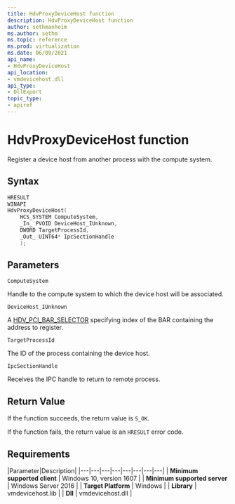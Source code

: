 ```yaml
---
title: HdvProxyDeviceHost function
description: HdvProxyDeviceHost function
author: sethmanheim
ms.author: sethm
ms.topic: reference
ms.prod: virtualization
ms.date: 06/09/2021
api_name:
- HdvProxyDeviceHost
api_location:
- vmdevicehost.dll
api_type:
- DllExport
topic_type: 
- apiref
---
```


# HdvProxyDeviceHost function

Register a device host from another process with the compute system.


## Syntax

```C++
HRESULT
WINAPI
HdvProxyDeviceHost(
    HCS_SYSTEM ComputeSystem,
    _In_ PVOID DeviceHost_IUnknown,
    DWORD TargetProcessId,
    _Out_ UINT64* IpcSectionHandle
    );
```

## Parameters

`ComputeSystem`

Handle to the compute system to which the device host will be associated.

`DeviceHost_IUnknown`

A [HDV_PCI_BAR_SELECTOR](HdvPciBarSelector.md) specifying index of the BAR containing the address to register.

`TargetProcessId`

The ID of the process containing the device host.

`IpcSectionHandle`

Receives the IPC handle to return to remote process.


## Return Value

If the function succeeds, the return value is `S_OK`.

If the function fails, the return value is an  `HRESULT` error code.

## Requirements

|Parameter|Description|
|---|---|---|---|---|---|---|---|
| **Minimum supported client** | Windows 10, version 1607 |
| **Minimum supported server** | Windows Server 2016 |
| **Target Platform** | Windows |
| **Library** | vmdevicehost.lib |
| **Dll** | vmdevicehost.dll |

